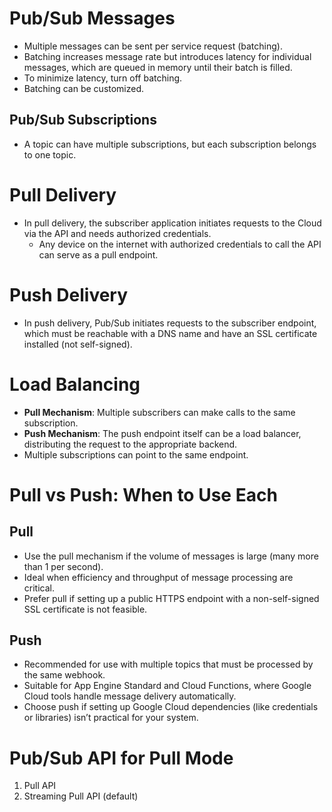 # Pub/Sub Messages

- Multiple messages can be sent per service request (batching).
- Batching increases message rate but introduces latency for individual messages, which are queued in memory until their batch is filled.
- To minimize latency, turn off batching.
- Batching can be customized.

## Pub/Sub Subscriptions

- A topic can have multiple subscriptions, but each subscription belongs to one topic.

# Pull Delivery

- In pull delivery, the subscriber application initiates requests to the Cloud via the API and needs authorized credentials.
  - Any device on the internet with authorized credentials to call the API can serve as a pull endpoint.

# Push Delivery

- In push delivery, Pub/Sub initiates requests to the subscriber endpoint, which must be reachable with a DNS name and have an SSL certificate installed (not self-signed).

# Load Balancing

- **Pull Mechanism**: Multiple subscribers can make calls to the same subscription.
- **Push Mechanism**: The push endpoint itself can be a load balancer, distributing the request to the appropriate backend.
- Multiple subscriptions can point to the same endpoint.

# Pull vs Push: When to Use Each

## Pull

- Use the pull mechanism if the volume of messages is large (many more than 1 per second).
- Ideal when efficiency and throughput of message processing are critical.
- Prefer pull if setting up a public HTTPS endpoint with a non-self-signed SSL certificate is not feasible.

## Push

- Recommended for use with multiple topics that must be processed by the same webhook.
- Suitable for App Engine Standard and Cloud Functions, where Google Cloud tools handle message delivery automatically.
- Choose push if setting up Google Cloud dependencies (like credentials or libraries) isn’t practical for your system.

# Pub/Sub API for Pull Mode

1. Pull API
2. Streaming Pull API (default)
